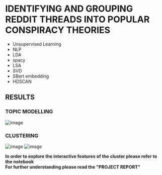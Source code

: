 # IDENTIFYING AND GROUPING REDDIT THREADS INTO POPULAR CONSPIRACY THEORIES
* Unsupervised Learning
* NLP
* LDA
* spacy
* LSA
* SVD
* SBert embedding
* HDSCAN

## RESULTS
### TOPIC MODELLING
![image](https://github.com/anurima-saha/topic_modelling/assets/142840970/78ec43df-111c-4445-acd2-035d11b08626)
### CLUSTERING
![image](https://github.com/anurima-saha/topic_modelling/assets/142840970/006b9b90-8762-4f7e-81d6-7dcf41eae63e)
![image](https://github.com/anurima-saha/topic_modelling/assets/142840970/26225bd2-4096-42be-8b3b-2ca8ac23f2bd)

**In order to explore the interactive features of the cluster please refer to the notebook**
<br>
**For further understanding please read the "PROJECT REPORT"**




